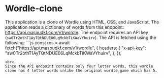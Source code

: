 # Wordle-clone
This application is a clone of Wordle using HTML, CSS, and JavaScript.
The application reads a dictionary of words from this endpoint: https://api.masoudkf.com/v1/wordle. The endpoint requires an API key
(`sw0Tr2othT1AyTQtNDUE06LqMckbTiKWaVYhuirv`). The API is fetched using the following:
    ```js
    const res = await fetch("https://api.masoudkf.com/v1/wordle", {
        headers: {
        "x-api-key": "sw0Tr2othT1AyTQtNDUE06LqMckbTiKWaVYhuirv",
        },
    });
  ```
<br>
Since the API endpoint contains only four letter words, this wordle clone has 4 letter words unlike the original wordle game which has 5.

